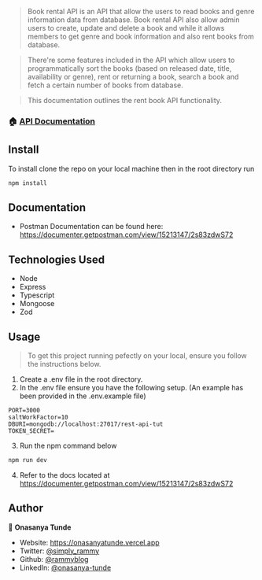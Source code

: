 > Book rental API is an API that allow the users to read books and genre information data from database. Book rental API also allow admin users to create, update and delete a book and  while it allows members to get genre and book information and also rent books from database.

> There're some features included in the API which allow users to programmatically sort the books (based on released date, title, availability or genre), rent or returning a book, search a book and fetch a certain number of books from database.

> This documentation outlines the rent book API functionality.


### 🏠 [API Documentation](https://documenter.getpostman.com/view/15213147/2s83zdwS72)


## Install
To install clone the repo on your local machine then in the root directory run

```sh
npm install
```

## Documentation
- Postman Documentation can be found here: https://documenter.getpostman.com/view/15213147/2s83zdwS72

## Technologies Used
- Node
- Express
- Typescript
- Mongoose
- Zod
## Usage

> To get this project running pefectly on your local, ensure you follow the instructions below.

1. Create a .env file in the root directory.
2. In the .env file ensure you have the following setup. (An example has been provided in the .env.example file)

```
PORT=3000
saltWorkFactor=10
DBURI=mongodb://localhost:27017/rest-api-tut
TOKEN_SECRET=
```

3. Run the npm command below

```sh
npm run dev
```

4. Refer to the docs located at https://documenter.getpostman.com/view/15213147/2s83zdwS72


## Author

👤 **Onasanya Tunde**

- Website: https://onasanyatunde.vercel.app
- Twitter: [@simply_rammy](https://twitter.com/simply_rammy)
- Github: [@rammyblog](https://github.com/rammyblog)
- LinkedIn: [@onasanya-tunde](https://linkedin.com/in/onasanya-tunde)
